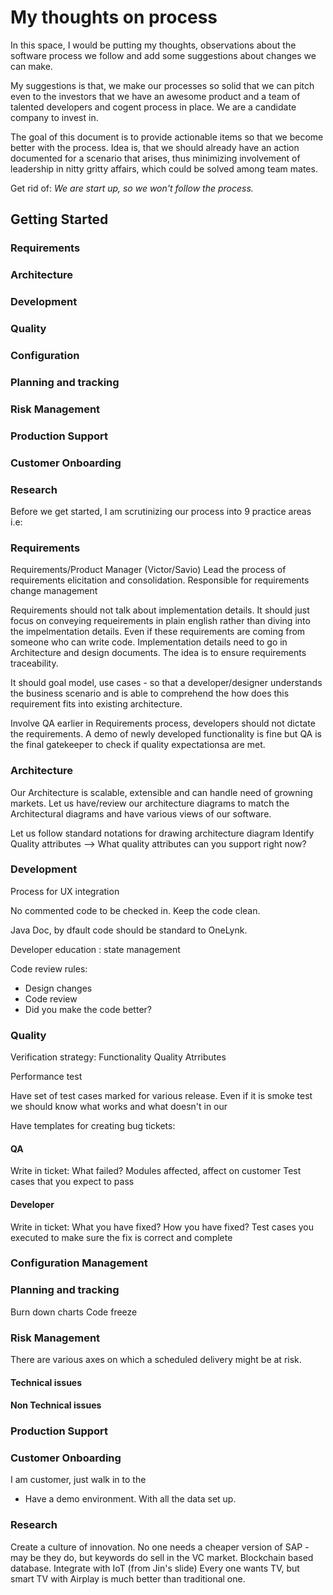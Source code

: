 # My thoughts on process

In this space, I would be putting my thoughts, observations about the software process we follow and add some suggestions about changes we can make.

My suggestions is that, we make our processes so solid that we can pitch even to the investors that we have an awesome product and a team of talented developers and cogent process in place. We are a candidate company to invest in.

The goal of this document is to provide actionable items so that we become better with the process. Idea is, that we should already have an action documented for a scenario that arises, thus minimizing involvement of leadership in nitty gritty affairs, which could be solved among team mates.

Get rid of: _We are start up, so we won't follow the process._

## Getting Started

### Requirements
### Architecture
### Development
### Quality
### Configuration
### Planning and tracking
### Risk Management
### Production Support
### Customer Onboarding
### Research

Before we get started, I am scrutinizing our process into 9 practice areas i.e:

### Requirements

Requirements/Product Manager (Victor/Savio)
Lead the process of requirements elicitation and consolidation.
Responsible for requirements change management 

Requirements should not talk about implementation details. It should just focus on conveying requeirements in plain english rather than diving into the impelmentation details. Even if these requirements are coming from someone who can write code.
Implementation details need to go in Architecture and design documents. The idea is to ensure requirements traceability.

It should goal model, use cases - so that a developer/designer understands the business scenario and is able to comprehend the how does this requirement fits into existing architecture.

Involve QA earlier in Requirements process, developers should not dictate the requirements. A demo of newly developed functionality is fine but  QA is the final gatekeeper to check if quality expectationsa are met.

### Architecture

Our Architecture is scalable, extensible and can handle need of growning markets. Let us have/review our architecture diagrams to match the Architectural diagrams and have various views of our software.

Let us follow standard notations for drawing architecture diagram
Identify Quality attributes --> What quality attributes can you support right now?

### Development

Process for UX integration

No commented code to be checked in. 
Keep the code clean.

Java Doc,
by dfault code should be standard to OneLynk.

Developer education : state management

Code review rules:
- Design changes 
- Code review
- Did you make the code better?

### Quality

Verification strategy:
Functionality
Quality Atrributes

Performance test

Have set of test cases marked for various release. Even if it is smoke test we should know what works and what doesn't in our

Have templates for creating bug tickets:
#### QA
Write in ticket:
What failed?
Modules affected, affect on customer
Test cases that you expect to pass

#### Developer
Write in ticket:
What you have fixed?
How you have fixed?
Test cases you executed to make sure the fix is correct and complete

### Configuration Management


### Planning and tracking

Burn down charts
Code freeze

### Risk Management

There are various axes on which a scheduled delivery might be at risk.

#### Technical issues
#### Non Technical issues

### Production Support
### Customer Onboarding

I am customer, just walk in to the 
-  Have a demo environment. With all the data set up.

### Research
Create a culture of innovation. No one needs a cheaper version of SAP - may be they do, but keywords do sell in the VC market.
Blockchain based database.
Integrate with IoT (from Jin's slide)
Every one wants TV, but smart TV with Airplay is much better than traditional one.
